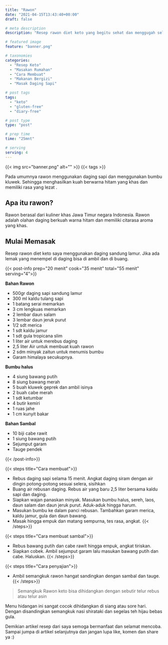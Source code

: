 ```yaml
---
title: "Rawon"
date: "2021-04-15T13:43:40+00:00"
draft: false

# meta description
description: "Resep rawon diet keto yang begitu sehat dan menggugah selera. Makanan keto yang lezat "

# featured image
feature: "banner.png"

# taxonomies
categories:
  - "Resep Keto"
  - "Masakan Rumahan"
  - "Cara Membuat"
  - "Makanan Bergizi"
  - "Masak Daging Sapi"

# post tags
tags:
  - "keto"
  - "gluten-free"
  - "diary-free"

# post type
type: "post"

# prep time
time: "25mnt"

# serving
serving: 4
---
```


{{< img src="banner.png" alt="" >}}
{{< tags >}}

Pada umumnya rawon menggunakan daging sapi dan menggunakan bumbu kluwek. Sehingga menghasilkan kuah berwarna hitam yang khas dan memiliki rasa yang lezat .

## Apa itu rawon?

Rawon berasal dari kuliner khas Jawa Timur negara Indonesia. Rawon adalah olahan daging berkuah warna hitam dan memiliki citarasa aroma yang khas.

## Mulai Memasak

Resep rawon diet keto saya menggunakan daging sandung lamur. Jika ada lemak yang menempel di daging bisa di ambil dan di buang. 

{{< post-info prep="20 menit" cook="35 menit" total="55 menit" serving="4">}}

__Bahan Rawon__

- 500gr daging sapi sandung lamur
- 300 ml kaldu tulang sapi
- 1 batang serai memarkan
- 3 cm lengkuas memarkan
- 2 lembar daun salam
- 3 lembar daun jeruk purut
- 1/2 sdt merica
- 1 sdt kaldu jamur
- 1 sdt gula tropicana slim
- 1 liter air untuk merebus daging
- 2,5 liter Air untuk membuat kuah rawon
- 2 sdm minyak zaitun untuk menumis bumbu
- Garam himalaya secukupnya.

__Bumbu halus__

- 4 siung bawang putih
- 8 siung bawang merah
- 5 buah kluwek geprek dan ambil isinya
- 2 buah cabe merah
- 1 sdt ketumbar
- 4 butir kemiri
- 1 ruas jahe
- 1 cm kunyit bakar

__Bahan Sambal__

- 10 biji cabe rawit
- 1 siung bawang putih
- Sejumput garam
- Tauge pendek

{{< /post-info>}}

{{< steps title="Cara membuat">}}
- Rebus daging sapi selama 15 menit. Angkat daging siram dengan air dingin potong-potong sesuai selera, sisihkan
- Buang air rebusan daging. Rebus air yang baru 2,5 liter bersama kaldu sapi dan daging.
- Siapkan wajan panaskan minyak. Masukan bumbu halus, sereh, laos, daun salam dan daun jeruk purut. Aduk-aduk hingga harum.
- Masukan bumbu ke dalam panci rebusan. Tambahkan garam merica, kaldu jamur, gula dan daun bawang.
- Masak hingga empuk dan matang sempurna, tes rasa, angkat.
{{< /steps>}}

{{< steps title="Cara membuat sambal">}}
- Rebus bawang putih dan cabe rawit hingga empuk, angkat tiriskan.
- Siapkan cobek. Ambil sejumput garam lalu masukan bawang putih dan cabe. Haluskan.
{{< /steps>}}

{{< steps title="Cara penyajian">}}
 - Ambil semangkuk rawon hangat sandingkan dengan sambal dan tauge.
{{< /steps>}}

> Semangkuk Rawon keto bisa dihidangkan dengan sebutir telur rebus atau telur asin

Menu hidangan ini sangat cocok dihidangkan di siang atau sore hari. Dengan disandingkan semangkuk nasi shirataki dan segelas teh hijau bebas gula.

Demikian artikel resep dari saya semoga bermanfaat dan selamat mencoba. Sampai jumpa di artikel selanjutnya dan jangan lupa like, komen dan share ya :)
